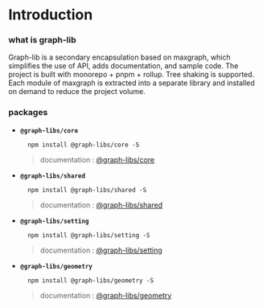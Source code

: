 # Introduction

### what is graph-lib

Graph-lib is a secondary encapsulation based on maxgraph, which simplifies the use of API, adds documentation, and sample code. The project is built with monorepo + pnpm + rollup. Tree shaking is supported. Each module of maxgraph is extracted into a separate library and installed on demand to reduce the project volume.

### packages

-   **`@graph-libs/core`**

    ```shell
      npm install @graph-libs/core -S
    ```

    > documentation : [@graph-libs/core](https://github.com/jwyGithub/graph-libs/tree/master/packages/graph-core)

-   **`@graph-libs/shared`**

    ```shell
      npm install @graph-libs/shared -S
    ```

    > documentation : [@graph-libs/shared](https://github.com/jwyGithub/graph-libs/tree/master/packages/graph-shared)

-   **`@graph-libs/setting`**

    ```shell
      npm install @graph-libs/setting -S
    ```

    > documentation : [@graph-libs/setting](https://github.com/jwyGithub/graph-libs/tree/master/packages/graph-setting)

-   **`@graph-libs/geometry`**

    ```shell
      npm install @graph-libs/geometry -S
    ```

    > documentation : [@graph-libs/geometry](https://github.com/jwyGithub/graph-libs/tree/master/packages/graph-geometry)


